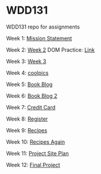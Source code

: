 # WDD131
WDD131 repo for assignments

Week 1: [Mission Statement](https://shumwaynate.github.io/WDD131/mission)

Week 2: [Week 2](https://shumwaynate.github.io/WDD131/week2)
    DOM Practice: [Link](https://shumwaynate.github.io/WDD131/DOMPractice/dom-basics.html)

Week 3: [Week 3](https://shumwaynate.github.io/WDD131/week3)

Week 4: [coolpics](https://shumwaynate.github.io/WDD131/coolpics)

Week 5: [Book Blog](https://shumwaynate.github.io/WDD131/blog)

Week 6: [Book Blog 2](https://shumwaynate.github.io/WDD131/blog2)

Week 7: [Credit Card](https://shumwaynate.github.io/WDD131/creditcard)

Week 8: [Register](https://shumwaynate.github.io/WDD131/register)

Week 9: [Recipes](https://shumwaynate.github.io/WDD131/recipes)

Week 10: [Recipes Again](https://shumwaynate.github.io/WDD131/recipes)

Week 11: [Project Site Plan](https://shumwaynate.github.io/WDD131/gameLibrary/site-plan.html)

Week 12: [Final Project](https://shumwaynate.github.io/WDD131/gameLibrary/index.html)